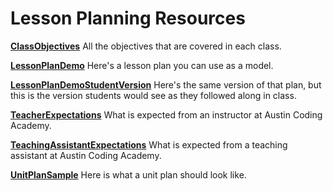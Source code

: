 # Lesson Planning Resources

[**ClassObjectives**](https://github.com/AustinCodingAcademy/InstructorLessonPlanning/blob/master/ClassObjectives)
All the objectives that are covered in each class.

[**LessonPlanDemo**](https://github.com/AustinCodingAcademy/InstructorLessonPlanning/blob/master/LessonPlanDemo.md)
Here's a lesson plan you can use as a model.

[**LessonPlanDemoStudentVersion**](https://github.com/AustinCodingAcademy/InstructorLessonPlanning/blob/master/LessonPlanDemoStudentVersion.md)
Here's the same version of that plan, but this is the version students would see as they followed along in class.

[**TeacherExpectations**](https://github.com/AustinCodingAcademy/InstructorLessonPlanning/blob/master/TeacherExpectations)
What is expected from an instructor at Austin Coding Academy.

[**TeachingAssistantExpectations**](https://github.com/AustinCodingAcademy/InstructorLessonPlanning/blob/master/TeachingAssistantExpectations.md)
What is expected from a teaching assistant at Austin Coding Academy.

[**UnitPlanSample**](https://github.com/AustinCodingAcademy/InstructorLessonPlanning/blob/master/UnitPlanSample)
Here is what a unit plan should look like. 
